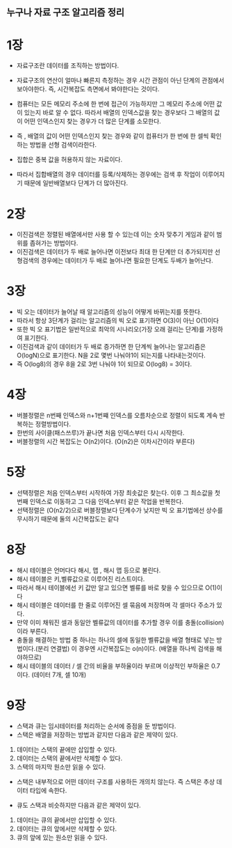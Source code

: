 ## **누구나 자료 구조 알고리즘 정리**

# **1장**

- 자료구조란 데이터를 조직하는 방법이다.
- 자료구조의 연산이 얼마나 빠른지 측정하는 경우 시간 관점이 아닌 단계의 관점에서 보아야한다. 즉, 시간복잡도 측면에서 봐야한다는 것이다.
- 컴퓨터는 모든 메모리 주소에 한 번에 접근이 가능하지만 그 메모리 주소에 어떤 값이 있는지 바로 알 수 없다. 따라서 배열의 인덱스값을 찾는 경우보다 그 배열의 값이 어떤 인덱스인지 찾는 경우가 더 많은 단계를 소모한다.
- 즉 , 배열의 값이 어떤 인덱스인지 찾는 경우와 같이 컴퓨터가 한 번에 한 셀씩 확인하는 방법을 선형 검색이라한다.

- 집합은 중복 값을 허용하지 않는 자료이다.
- 따라서 집합배열의 경우 데이터를 등록/삭제하는 경우에는 검색 후 작업이 이루어지기 때문에 일반배열보다 단계가 더 많아진다.

# **2장**

- 이진검색은 정렬된 배열에서만 사용 할 수 있는데 이는 숫자 맞추기 게임과 같이 범위를 좁혀가는 방법이다.
- 이진검색은 데이터가 두 배로 늘어나면 이전보다 최대 한 단계만 더 추가되지만 선형검색의 경우에는 데이터가 두 배로 늘어나면 필요한 단계도 두배가 늘어난다.

# **3장**

- 빅 오는 데이터가 늘어날 때 알고리즘의 성능이 어떻게 바뀌는지를 뜻한다.
- 따라서 항상 3단계가 걸리는 알고리즘의 빅 오로 표기하면 O(3)이 아닌 O(1)이다
- 또한 빅 오 표기법은 일반적으로 최악의 시나리오(가장 오래 걸리는 단계)를 가정하여 표기한다.
- 이진검색과 같이 데이터가 두 배로 증가하면 한 단계씩 늘어나는 알고리즘은 O(logN)으로 표기한다. N을 2로 몇번 나눠야1이 되는지를 나타내는것이다.
- 즉 O(log8)의 경우 8을 2로 3번 나눠야 1이 되므로 O(log8) = 3이다.

# **4장**

- 버블정렬은 n번째 인덱스와 n+1번쨰 인덱스를 오름차순으로 정렬이 되도록 계속 반복하는 정렬방법이다.
- 한번의 사이클(패스쓰루)가 끝나면 처음 인덱스부터 다시 시작한다.
- 버블정렬의 시간 복잡도는 O(n2)이다. (O(n2)은 이차시간이라 부른다)

# **5장**

- 선택정렬은 처음 인덱스부터 시작하여 가장 최솟값은 찾는다. 이후 그 최소값을 첫번째 인덱스로 이동하고 그 다음 인덱스부터 같은 작업을 반복한다.
- 선택정렬은 (O(n2/2)으로 버블정렬보다 단계수가 낮지만 빅 오 표기법에선 상수를 무시하기 때문에 둘의 시간복잡도는 같다

# **8장**

- 해시 테이블은 언머다다 해시, 맵 , 해시 맵 등으로 불린다.
- 해시 테이블은 키,벨류값으로 이루어진 리스트이다.
- 따라서 해시 테이블에선 키 값만 알고 있으면 벨류를 바로 찾을 수 있으므로 O(1)이다
- 해시 테이블은 데이터를 한 줄로 이루어진 셀 묶음에 저장하며 각 셀마다 주소가 있다.
- 만약 이미 채워진 셀과 동일안 벨류값의 데이터를 추가할 경우 이를 충돌(collision)이라 부른다.
- 충돌을 해결하는 방법 중 하나는 하나의 셀에 동일한 벨류값을 배열 형태로 넣는 방법이다.(분리 연결법) 이 경우엔 시간복잡도는 o(n)이다. (배열을 하나씩 검색을 해야하므로)
- 해시 테이블의 데이터 / 셀 간의 비율을 부하율이라 부르며 이상적인 부하율은 0.7이다. (데이터 7개, 셀 10개)

# **9장**

- 스택과 큐는 임시테이터를 처리하는 순서에 중점을 둔 방법이다.
- 스택은 배열을 저장하는 방법과 같지만 다음과 같은 제약이 있다.

1.  데이터는 스택의 끝에만 삽입할 수 있다.
2.  데이터는 스택의 끝에서만 삭제할 수 있다.
3.  스택의 마지막 원소만 읽을 수 있다.

- 스택은 내부적으로 어떤 데이터 구조를 사용하든 개의치 않는다. 즉 스택은 추상 데이터 타입에 속한다.

- 큐도 스택과 비슷하지만 다음과 같은 제약이 있다.

1.  데이터는 큐의 끝에서만 삽입할 수 있다.
2.  데이터는 큐의 앞에서만 삭제할 수 있다.
3.  큐의 앞에 있는 원소만 읽을 수 있다.
